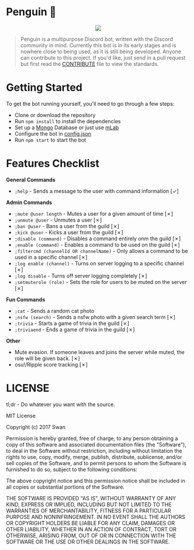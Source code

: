 # Penguin 🐧
<p align="center">
<img src="https://juicy.eggplants.org/kfhv0y.jpg" width:150px height:150px>
</p>

> Penguin is a multipurpose Discord bot, written with the Discord community in mind. Currently this bot is in its early stages and is nowhere close to being used, as it is still being developed. Anyone can contribute to this project. If you'd like, just send in a pull request but first read the [CONTRIBUTE](https://github.com/Swan/Penguin/blob/master/CONTRIBUTE.md) file to view the standards.

# Getting Started
To get the bot running yourself, you'll need to go through a few steps:
* Clone or download the repository
* Run `npm install` to install the dependencies
* Set up a [Mongo](https://www.mongodb.com/) Database or just use [mLab](https://mlab.com/)
* Configure the bot in [config.json](https://github.com/Swan/Penguin/blob/master/config/config.example.json)
* Run `npm start` to start the bot

# Features Checklist
**General Commands**
* `;help` - Sends a message to the user with command information [✓]

**Admin Commands**
* `;mute @user length` - Mutes a user for a given amount of time [✗]
* `;unmute @user` - Unmutes a user [✗]
* `;ban @user` - Bans a user from the guild [✗]
* `;kick @user` - Kicks a user from the guild [✗]
* `;disable (command)` - Disables a command entirely onm the guild [✗]
* `;enable (command)` - Enables a command to be used on the guild [✗]
* `;filtercmd (channelId OR channelName)` - Only allows a command to be used in a specific channel [✗] 
* `;log enable (channel)` - Turns on server logging to a specific channel [✗]
* `;log disable` - Turns off server logging completely [✗]
* `;setmuterole (role)` - Sets the role for users to be muted on the server [✗]

**Fun Commands**
* `;cat` - Sends a random cat photo
* `;nsfw (search)` - Sends a nsfw photo with a given search term [✗]
* `;trivia` - Starts a game of trivia in the guild [✗]
* `;triviaend` - Ends a game of trivia in the guild [✗]

**Other**
* Mute evasion. If someone leaves and joins the server while muted, the role will be given back. [✗]
* osu!/Ripple score tracking [✗]


# LICENSE 

tl;dr - Do whatever you want with the source.

MIT License

Copyright (c) 2017 Swan

Permission is hereby granted, free of charge, to any person obtaining a copy
of this software and associated documentation files (the "Software"), to deal
in the Software without restriction, including without limitation the rights
to use, copy, modify, merge, publish, distribute, sublicense, and/or sell
copies of the Software, and to permit persons to whom the Software is
furnished to do so, subject to the following conditions:

The above copyright notice and this permission notice shall be included in all
copies or substantial portions of the Software.

THE SOFTWARE IS PROVIDED "AS IS", WITHOUT WARRANTY OF ANY KIND, EXPRESS OR
IMPLIED, INCLUDING BUT NOT LIMITED TO THE WARRANTIES OF MERCHANTABILITY,
FITNESS FOR A PARTICULAR PURPOSE AND NONINFRINGEMENT. IN NO EVENT SHALL THE
AUTHORS OR COPYRIGHT HOLDERS BE LIABLE FOR ANY CLAIM, DAMAGES OR OTHER
LIABILITY, WHETHER IN AN ACTION OF CONTRACT, TORT OR OTHERWISE, ARISING FROM,
OUT OF OR IN CONNECTION WITH THE SOFTWARE OR THE USE OR OTHER DEALINGS IN THE
SOFTWARE.

